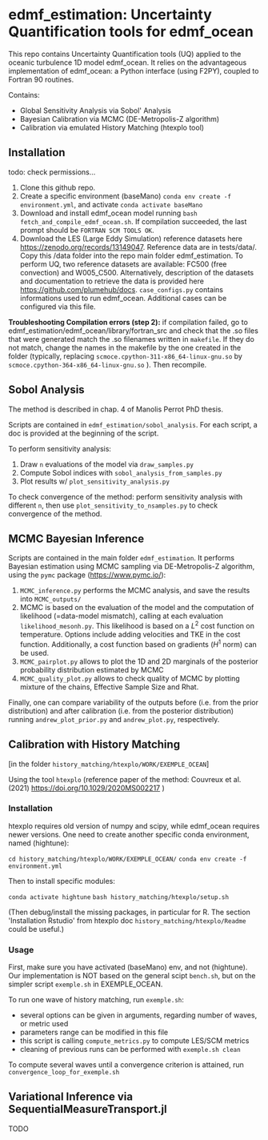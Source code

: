 # edmf_estimation: Uncertainty Quantification tools for edmf_ocean 

This repo contains Uncertainty Quantification tools (UQ) applied to the oceanic turbulence 1D model edmf_ocean. 
It relies on the advantageous implementation of edmf_ocean: a Python interface (using F2PY), coupled to Fortran 90 routines.

Contains:
- Global Sensitivity Analysis via Sobol' Analysis
- Bayesian Calibration via MCMC (DE-Metropolis-Z algorithm)
- Calibration via emulated History Matching (htexplo tool)

## Installation
todo: check permissions...



1. Clone this github repo.
2. Create a specific environment (baseMano) `conda env create -f environment.yml`, and activate `conda activate baseMano`
3. Download and install edmf_ocean model running `bash fetch_and_compile_edmf_ocean.sh`. If compilation succeeded, the last prompt should be `FORTRAN SCM TOOLS OK`. 
4. Download the LES (Large Eddy Simulation) reference datasets here https://zenodo.org/records/13149047. Reference data are in tests/data/. Copy this /data folder into the repo main folder edmf_estimation. To perform UQ, two reference datasets are available: FC500 (free convection) and W005_C500. 
Alternatively, description of the datasets and documentation to retrieve the data is provided here https://github.com/plumehub/docs.
`case_configs.py` contains informations used to run edmf_ocean. Additional cases can be configured via this file.

**Troubleshooting Compilation errors (step 2):** if compilation failed, go to edmf_estimation/edmf_ocean/library/fortran_src and check that the .so files that were generated match the .so filenames written in `makefile`. If they do not match, change the names in the makefile by the one created in the folder (typically, replacing `scmoce.cpython-311-x86_64-linux-gnu.so` by `scmoce.cpython-364-x86_64-linux-gnu.so` ). Then recompile.  

## Sobol Analysis

The method is described in chap. 4 of Manolis Perrot PhD thesis. 

Scripts are contained in `edmf_estimation/sobol_analysis`. For each script, a doc is provided at the beginning of the script.

To perform sensitivity analysis:
1. Draw `n` evaluations of the model via `draw_samples.py`
2. Compute Sobol indices with `sobol_analysis_from_samples.py`
3. Plot results w/ `plot_sensitivity_analysis.py`

To check convergence of the method: perform sensitivity analysis with different `n`, then use `plot_sensitivity_to_nsamples.py` to check convergence of the method. 

## MCMC Bayesian Inference

Scripts are contained in the main folder `edmf_estimation`.
It performs Bayesian estimation using MCMC sampling via DE-Metropolis-Z algorithm, using the `pymc` package (https://www.pymc.io/):

1. `MCMC_inference.py` performs the MCMC analysis, and save the results into `MCMC_outputs/`
2. MCMC is based on the evaluation of the model and the computation of likelihood (=data-model mismatch), calling at each evaluation `likelihood_mesonh.py`. This likelihood is based on a $L^2$ cost function on temperature. Options include adding velocities and TKE in the cost function. Additionally, a cost function based on gradients ($H^1$ norm) can be used. 
3. `MCMC_pairplot.py` allows to plot the 1D and 2D marginals of the posterior probability distribution estimated by MCMC
4. `MCMC_quality_plot.py` allows to check quality of MCMC by plotting mixture of the chains, Effective Sample Size and Rhat.

Finally, one can compare variability of the outputs before (i.e. from the prior distribution) and after calibration (i.e. from the posterior distribution) running `andrew_plot_prior.py` and `andrew_plot.py`, respectively. 

## Calibration with History Matching

[in the folder `history_matching/htexplo/WORK/EXEMPLE_OCEAN`]

Using the tool `htexplo` (reference paper of the method: Couvreux et al. (2021) https://doi.org/10.1029/2020MS002217 )

### Installation

htexplo requires old version of numpy and scipy, while edmf_ocean requires newer versions. 
One need to create another specific conda environment, named (hightune):

`cd history_matching/htexplo/WORK/EXEMPLE_OCEAN/`
`conda env create -f environment.yml`

Then to install specific modules:

`conda activate hightune`
`bash history_matching/htexplo/setup.sh`

(Then debug/install the missing packages, in particular for R. The section 'Installation Rstudio' from htexplo doc `history_matching/htexplo/Readme` could be useful.) 

### Usage

First, make sure you have activated (baseMano) env, and not (hightune). 
Our implementation is NOT based on the general scipt `bench.sh`, but on the simpler script `exemple.sh` in EXEMPLE_OCEAN.  

To run one wave of history matching, run `exemple.sh`:
- several options can be given in arguments, regarding number of waves, or metric used
- parameters range can be modified in this file
- this script is calling `compute_metrics.py` to compute LES/SCM metrics
- cleaning of previous runs can be performed with `exemple.sh clean`

To compute several waves until a convergence criterion is attained, run `convergence_loop_for_exemple.sh`



## Variational Inference via SequentialMeasureTransport.jl

TODO




